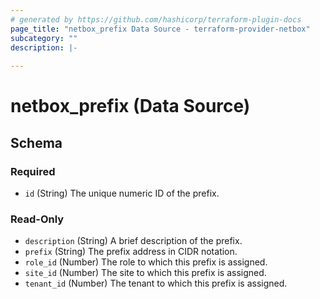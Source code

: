 ```yaml
---
# generated by https://github.com/hashicorp/terraform-plugin-docs
page_title: "netbox_prefix Data Source - terraform-provider-netbox"
subcategory: ""
description: |-
  
---
```


# netbox_prefix (Data Source)





<!-- schema generated by tfplugindocs -->
## Schema

### Required

- `id` (String) The unique numeric ID of the prefix.

### Read-Only

- `description` (String) A brief description of the prefix.
- `prefix` (String) The prefix address in CIDR notation.
- `role_id` (Number) The role to which this prefix is assigned.
- `site_id` (Number) The site to which this prefix is assigned.
- `tenant_id` (Number) The tenant to which this prefix is assigned.

